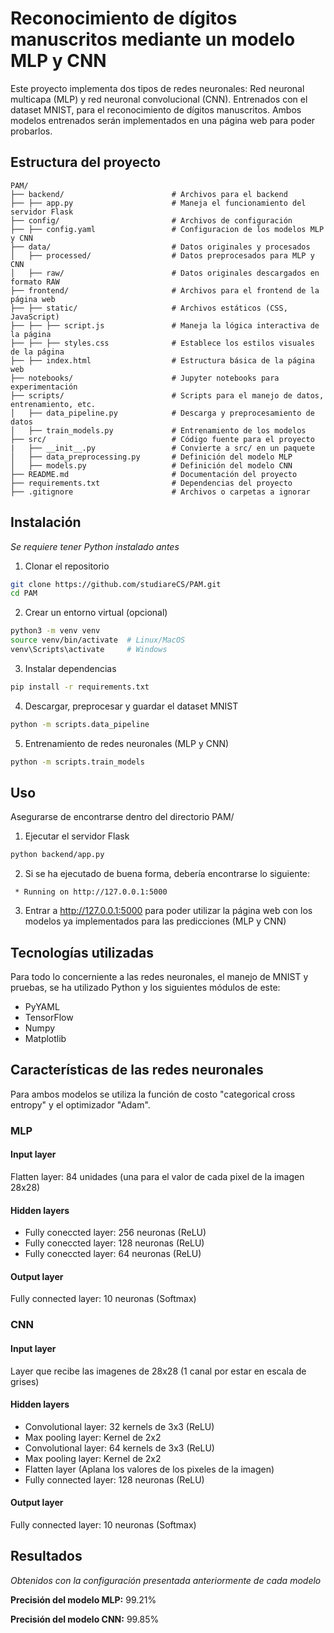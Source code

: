 # **Reconocimiento de dígitos manuscritos mediante un modelo MLP y CNN**
Este proyecto implementa dos tipos de redes neuronales: Red neuronal multicapa (MLP) y red neuronal convolucional (CNN). Entrenados con el dataset MNIST, para el reconocimiento de dígitos manuscritos. Ambos modelos entrenados serán implementados en una página web para poder probarlos.
## **Estructura del proyecto**
```plaintext
PAM/
├── backend/                        # Archivos para el backend
├── ├── app.py                      # Maneja el funcionamiento del servidor Flask
├── config/                         # Archivos de configuración
├── ├── config.yaml                 # Configuracion de los modelos MLP y CNN
├── data/                           # Datos originales y procesados
│   ├── processed/                  # Datos preprocesados para MLP y CNN
│   ├── raw/                        # Datos originales descargados en formato RAW
├── frontend/                       # Archivos para el frontend de la página web
├── ├── static/                     # Archivos estáticos (CSS, JavaScript)
├── ├── ├── script.js               # Maneja la lógica interactiva de la página
├── ├── ├── styles.css              # Establece los estilos visuales de la página
├── ├── index.html                  # Estructura básica de la página web
├── notebooks/                      # Jupyter notebooks para experimentación
├── scripts/                        # Scripts para el manejo de datos, entrenamiento, etc.
│   ├── data_pipeline.py            # Descarga y preprocesamiento de datos
│   ├── train_models.py             # Entrenamiento de los modelos
├── src/                            # Código fuente para el proyecto
|   ├── __init__.py                 # Convierte a src/ en un paquete
│   ├── data_preprocessing.py       # Definición del modelo MLP
│   ├── models.py                   # Definición del modelo CNN
├── README.md                       # Documentación del proyecto
├── requirements.txt                # Dependencias del proyecto
├── .gitignore                      # Archivos o carpetas a ignorar
```
## Instalación
*Se requiere tener Python instalado antes*
1. Clonar el repositorio
```bash
git clone https://github.com/studiareCS/PAM.git
cd PAM
```
2. Crear un entorno virtual (opcional)
```bash
python3 -m venv venv
source venv/bin/activate  # Linux/MacOS
venv\Scripts\activate     # Windows
```
3. Instalar dependencias 
```bash
pip install -r requirements.txt
```
4. Descargar, preprocesar y guardar el dataset MNIST
```bash
python -m scripts.data_pipeline
```
5. Entrenamiento de redes neuronales (MLP y CNN)
```bash
python -m scripts.train_models
```
## Uso
Asegurarse de encontrarse dentro del directorio PAM/
1. Ejecutar el servidor Flask
```bash
python backend/app.py
```
2. Si se ha ejecutado de buena forma, debería encontrarse lo siguiente:
```
 * Running on http://127.0.0.1:5000
```
3. Entrar a http://127.0.0.1:5000 para poder utilizar la página web con los modelos ya implementados para las predicciones (MLP y CNN)
## Tecnologías utilizadas
Para todo lo concerniente a las redes neuronales, el manejo de MNIST y pruebas, se ha utilizado Python y los siguientes módulos de este:
- PyYAML
- TensorFlow
- Numpy
- Matplotlib
## Características de las redes neuronales
Para ambos modelos se utiliza la función de costo "categorical cross entropy" y el optimizador "Adam".
### MLP
#### Input layer
Flatten layer: 84 unidades (una para el valor de cada pixel de la imagen 28x28)
#### Hidden layers
- Fully coneccted layer: 256 neuronas (ReLU)
- Fully coneccted layer: 128 neuronas (ReLU)
- Fully coneccted layer: 64 neuronas (ReLU)
#### Output layer
Fully connected layer: 10 neuronas (Softmax)
### CNN
#### Input layer
Layer que recibe las imagenes de 28x28 (1 canal por estar en escala de grises)
#### Hidden layers
- Convolutional layer: 32 kernels de 3x3 (ReLU)
- Max pooling layer: Kernel de 2x2
- Convolutional layer: 64 kernels de 3x3 (ReLU)
- Max pooling layer: Kernel de 2x2
- Flatten layer (Aplana los valores de los pixeles de la imagen)
- Fully connected layer: 128 neuronas (ReLU)
#### Output layer
Fully connected layer: 10 neuronas (Softmax)
## Resultados
*Obtenidos con la configuración presentada anteriormente de cada modelo*

**Precisión del modelo MLP:** 99.21%

**Precisión del modelo CNN:** 99.85%